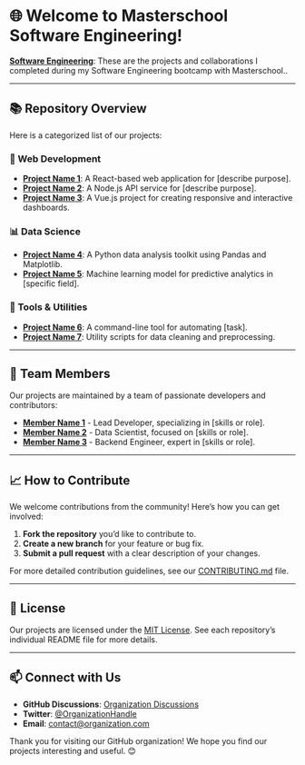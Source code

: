 # 🌐 Welcome to Masterschool Software Engineering!

**[Software Engineering]([https://github.com/organization/project-1](https://static.serve.masterschool.com/Marketing/Software+Engineering+Syllabus+-++14+Month+Program.pdf))**: These are the projects and collaborations I completed during my Software Engineering bootcamp with Masterschool..

---

## 📚 Repository Overview

Here is a categorized list of our projects:

### 🚀 Web Development
- **[Project Name 1](https://github.com/organization/project-1)**: A React-based web application for [describe purpose].
- **[Project Name 2](https://github.com/organization/project-2)**: A Node.js API service for [describe purpose].
- **[Project Name 3](https://github.com/organization/project-3)**: A Vue.js project for creating responsive and interactive dashboards.

### 📊 Data Science
- **[Project Name 4](https://github.com/organization/project-4)**: A Python data analysis toolkit using Pandas and Matplotlib.
- **[Project Name 5](https://github.com/organization/project-5)**: Machine learning model for predictive analytics in [specific field].

### 🔧 Tools & Utilities
- **[Project Name 6](https://github.com/organization/project-6)**: A command-line tool for automating [task].
- **[Project Name 7](https://github.com/organization/project-7)**: Utility scripts for data cleaning and preprocessing.

---

## 👥 Team Members
Our projects are maintained by a team of passionate developers and contributors:
- **[Member Name 1](https://github.com/username1)** - Lead Developer, specializing in [skills or role].
- **[Member Name 2](https://github.com/username2)** - Data Scientist, focused on [skills or role].
- **[Member Name 3](https://github.com/username3)** - Backend Engineer, expert in [skills or role].

---

## 📈 How to Contribute

We welcome contributions from the community! Here’s how you can get involved:
1. **Fork the repository** you’d like to contribute to.
2. **Create a new branch** for your feature or bug fix.
3. **Submit a pull request** with a clear description of your changes.

For more detailed contribution guidelines, see our [CONTRIBUTING.md](https://github.com/organization/CONTRIBUTING.md) file.

---

## 📜 License
Our projects are licensed under the [MIT License](https://opensource.org/licenses/MIT). See each repository’s individual README file for more details.

---

## 📫 Connect with Us
- **GitHub Discussions**: [Organization Discussions](https://github.com/orgs/organization/discussions)
- **Twitter**: [@OrganizationHandle](https://twitter.com/OrganizationHandle)
- **Email**: [contact@organization.com](mailto:contact@organization.com)

Thank you for visiting our GitHub organization! We hope you find our projects interesting and useful. 😊

